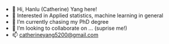 - 👋 Hi, Hanlu (Catherine) Yang here! 
- 👀 Interested in Applied statistics, machine learning in general 
- 🌱 I’m currently chasing my PhD degree 
- 💞️ I’m looking to collaborate on ... (suprise me!)
- 📫 catherineyang5200@gmail.com

<!---
Catherine5500/Catherine5500 is a ✨ special ✨ repository because its `README.md` (this file) appears on your GitHub profile.
You can click the Preview link to take a look at your changes.
--->

